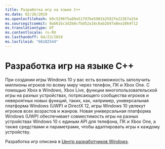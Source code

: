 ```yaml
---
title: Разработка игр на языке C++
ms.date: 02/26/2019
ms.openlocfilehash: b9c5296f5a89a51797be5981b2592fe22267a154
ms.sourcegitcommit: 0ab61bc3d2b6cfbd52a16c6ab2b97a8ea1864f12
ms.translationtype: HT
ms.contentlocale: ru-RU
ms.lasthandoff: 04/23/2019
ms.locfileid: "66182544"
---
```

# <a name="game-development-with-c"></a>Разработка игр на языке C++

При создании игры Windows 10 у вас есть возможность заполучить миллионы игроков по всему миру через телефон, ПК и Xbox One. С помощью Xbox в Windows, Xbox Live, функции многопользовательской игры на разных устройствах, потрясающего сообщества игроков и невероятных новых функций, таких, как, например, универсальная платформа Windows (UWP) и DirectX 12, игры Windows 10 увлекут игроков всех возрастов и жанров. Новая универсальная платформа Windows (UWP) обеспечивает совместимость игры на разных устройствах Windows 10 с единым API для телефона, ПК и Xbox One, а также средствами и параметрами, чтобы адаптировать игры к каждому устройству.

Разработка игр описана в [Центр разработчиков Windows](https://docs.microsoft.com/windows/uwp/gaming/getting-started).



